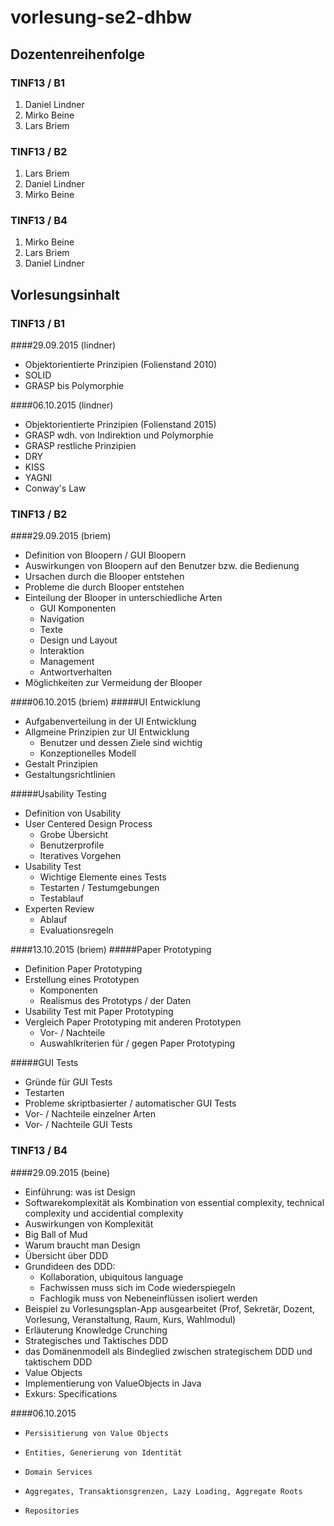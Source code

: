 # vorlesung-se2-dhbw
## Dozentenreihenfolge
### TINF13 / B1
1. Daniel Lindner
1. Mirko Beine
1. Lars Briem

### TINF13 / B2
1. Lars Briem
1. Daniel Lindner
1. Mirko Beine

### TINF13 / B4
1. Mirko Beine
1. Lars Briem
1. Daniel Lindner

## Vorlesungsinhalt
### TINF13 / B1
####29.09.2015 (lindner)
* Objektorientierte Prinzipien (Folienstand 2010)
* SOLID
* GRASP bis Polymorphie

####06.10.2015 (lindner)
* Objektorientierte Prinzipien (Folienstand 2015)
* GRASP wdh. von Indirektion und Polymorphie
* GRASP restliche Prinzipien
* DRY
* KISS
* YAGNI
* Conway's Law

### TINF13 / B2
####29.09.2015 (briem)
*   Definition von Bloopern / GUI Bloopern
*   Auswirkungen von Bloopern auf den Benutzer bzw. die Bedienung
*   Ursachen durch die Blooper entstehen
*   Probleme die durch Blooper entstehen
*   Einteilung der Blooper in unterschiedliche Arten
    *   GUI Komponenten
    *   Navigation
    *   Texte
    *   Design und Layout
    *   Interaktion
    *   Management
    *   Antwortverhalten
*   Möglichkeiten zur Vermeidung der Blooper

####06.10.2015 (briem)
#####UI Entwicklung
*   Aufgabenverteilung in der UI Entwicklung
*   Allgmeine Prinzipien zur UI Entwicklung
    *  Benutzer und dessen Ziele sind wichtig
    *  Konzeptionelles Modell
*   Gestalt Prinzipien
*   Gestaltungsrichtlinien

#####Usability Testing
*   Definition von Usability
*   User Centered Design Process
    *   Grobe Übersicht
    *   Benutzerprofile
    *   Iteratives Vorgehen
*   Usability Test
    *   Wichtige Elemente eines Tests
    *   Testarten / Testumgebungen
    *   Testablauf
*   Experten Review
    *   Ablauf
    *   Evaluationsregeln

####13.10.2015 (briem)
#####Paper Prototyping
*   Definition Paper Prototyping
*   Erstellung eines Prototypen
    *   Komponenten
    *   Realismus des Prototyps / der Daten
*   Usability Test mit Paper Prototyping
*   Vergleich Paper Prototyping mit anderen Prototypen
    *   Vor- / Nachteile
    *   Auswahlkriterien für / gegen Paper Prototyping

#####GUI Tests
*    Gründe für GUI Tests
*    Testarten
*    Probleme skriptbasierter / automatischer GUI Tests
*    Vor- / Nachteile einzelner Arten
*    Vor- / Nachteile GUI Tests

### TINF13 / B4
####29.09.2015 (beine)
*    Einführung: was ist Design
*    Softwarekomplexität als Kombination von essential complexity, technical complexity und accidential complexity
*    Auswirkungen von Komplexität
*    Big Ball of Mud
*    Warum braucht man Design
*    Übersicht über DDD
*    Grundideen des DDD:
     *    Kollaboration, ubiquitous language
     *    Fachwissen muss sich im Code wiederspiegeln
     *    Fachlogik muss von Nebeneinflüssen isoliert werden
*    Beispiel zu Vorlesungsplan-App ausgearbeitet (Prof, Sekretär, Dozent, Vorlesung, Veranstaltung, Raum, Kurs, Wahlmodul)
*    Erläuterung Knowledge Crunching
*    Strategisches und Taktisches DDD
*    das Domänenmodell als Bindeglied zwischen strategischem DDD und taktischem DDD
*    Value Objects
*    Implementierung von ValueObjects in Java
*    Exkurs: Specifications

####06.10.2015
*     Persisitierung von Value Objects
*     Entities, Generierung von Identität
*     Domain Services
*     Aggregates, Transaktionsgrenzen, Lazy Loading, Aggregate Roots
*     Repositories
